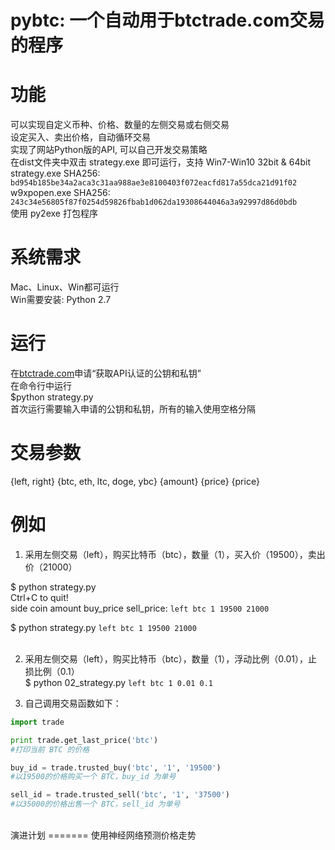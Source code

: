 <h1>pybtc: 一个自动用于btctrade.com交易的程序</hi>

功能
=======
可以实现自定义币种、价格、数量的左侧交易或右侧交易<br />
设定买入、卖出价格，自动循环交易<br />
实现了网站Python版的API, 可以自己开发交易策略<br />
在dist文件夹中双击 strategy.exe 即可运行，支持 Win7-Win10 32bit & 64bit<br />
strategy.exe SHA256: `bd954b185be34a2aca3c31aa988ae3e8100403f072eacfd817a55dca21d91f02`<br />
w9xpopen.exe SHA256: `243c34e56805f87f0254d59826fbab1d062da19308644046a3a92997d86d0bdb`<br />
使用 py2exe 打包程序

系统需求
=======
Mac、Linux、Win都可运行<br />
Win需要安装: Python 2.7<br />

运行
=======
在[btctrade.com](https://www.btctrade.com)申请“获取API认证的公钥和私钥”<br />
在命令行中运行<br />
$python strategy.py<br />
首次运行需要输入申请的公钥和私钥，所有的输入使用空格分隔<br />

交易参数
=======
{left, right} {btc, eth, ltc, doge, ybc} {amount} {price} {price}

例如
=======
1. 采用左侧交易（left），购买比特币（btc），数量（1），买入价（19500），卖出价（21000）<br />

$ python strategy.py<br />Ctrl+C to quit!<br />side coin amount buy_price sell_price: `left btc 1 19500 21000`<br />

$ python strategy.py `left btc 1 19500 21000`<br /><br />

2. 采用左侧交易（left），购买比特币（btc），数量（1），浮动比例（0.01），止损比例（0.1）<br />
$ python 02_strategy.py `left btc 1 0.01 0.1`<br />

3. 自己调用交易函数如下：<br />
```Python
import trade

print trade.get_last_price('btc')
#打印当前 BTC 的价格 

buy_id = trade.trusted_buy('btc', '1', '19500')
#以19500的价格购买一个 BTC，buy_id 为单号

sell_id = trade.trusted_sell('btc', '1', '37500')
#以35000的价格出售一个 BTC，sell_id 为单号
```
<br />
演进计划
=======
使用神经网络预测价格走势<br />